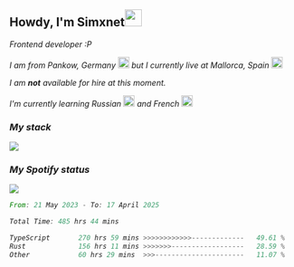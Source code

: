 <h2>Howdy, I'm Simxnet<img src="https://cdn.discordapp.com/emojis/996501169105031258.gif?size=96&quality=lossless" width="30" /></h2>
<p><em>Frontend developer :P</p>
<p>I am from Pankow, Germany <img src="https://www.emojibase.com/resources/img/emojis/apple/x1f1e9-1f1ea.png.pagespeed.ic.LQebQuvdHb.png" width="20" /> but I currently live at Mallorca, Spain <img src="https://www.emojibase.com/resources/img/emojis/apple/1f1ea-1f1f8.png" width="20" /></p>

<p>I am <strong>not</strong> available for hire at this moment.</p>

<p>I'm currently learning Russian <img src="https://em-content.zobj.net/source/apple/391/flag-russia_1f1f7-1f1fa.png" width="20" /> and French <img src="https://em-content.zobj.net/source/apple/391/flag-france_1f1eb-1f1f7.png" width="20" /></p>

### My stack
![](https://skillicons.dev/icons?i=git,docker,js,ts,cloudflare,css,deno,express,cpp,rust,graphql,html,nestjs,react,apollo,bash,lua,nextjs,nodejs,powershell,neovim,postgres,tailwind,prisma)

### My Spotify status
![](https://muzyard.vercel.app/widget/1076700780175831100?theme=catppuccin&showuser&blurbg)

<!--START_SECTION:waka-->

```rust
From: 21 May 2023 - To: 17 April 2025

Total Time: 485 hrs 44 mins

TypeScript       270 hrs 59 mins >>>>>>>>>>>>-------------   49.61 %
Rust             156 hrs 11 mins >>>>>>>------------------   28.59 %
Other            60 hrs 29 mins  >>>----------------------   11.07 %
```

<!--END_SECTION:waka-->
